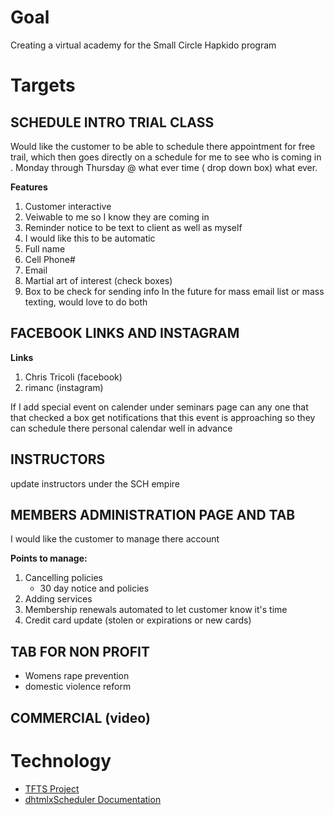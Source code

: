 # Goal
Creating a virtual academy for the Small Circle Hapkido program

# Targets
## SCHEDULE INTRO TRIAL CLASS

Would like the customer to be able to schedule there appointment for free trail, which then goes directly on a schedule for me to see who is coming in .  Monday through Thursday @  what ever time ( drop down box) what ever.

**Features**
1. Customer interactive
1. Veiwable to me so I know they are coming in
1. Reminder notice to be text to client as well as myself
1. I would like this to be automatic
1. Full name
1. Cell Phone#
1. Email
1. Martial art of interest (check boxes)
1. Box to be check for sending info In the future for mass email list or mass texting, would love to do both 


## FACEBOOK LINKS AND INSTAGRAM
**Links**
1. Chris Tricoli (facebook)
1. rimanc  (instagram)

If I add special event on calender under seminars page can any one that that checked a box get notifications that this event is approaching so they can schedule there personal calendar well in advance

## INSTRUCTORS 
update instructors under the SCH empire

## MEMBERS ADMINISTRATION PAGE AND TAB
I would like the customer to manage there account 

**Points to manage:**
1. Cancelling policies
    * 30 day notice and policies
1. Adding services
1. Membership renewals automated to let customer know it's time
1. Credit card update (stolen or expirations or new cards)

## TAB FOR NON PROFIT
* Womens rape prevention
* domestic violence reform

## COMMERCIAL  (video)

# Technology

* [TFTS Project](https://veritema.visualstudio.com/)
* [dhtmlxScheduler Documentation](http://docs.dhtmlx.com/scheduler/api__refs__scheduler.html)
